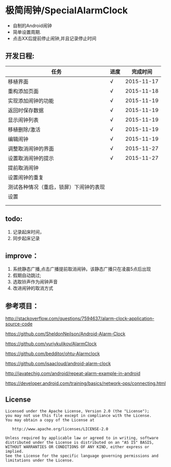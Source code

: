 # 极简闹钟/SpecialAlarmClock

- 自制的Android闹钟
- 简单设置周期.
- 点击XX后提前停止闹钟,并且记录停止时间

## 开发日程:

任务          | 进度          |  完成时间
------------- | ------------- | -------------
移植界面  | √  | 2015-11-17
重构添加页面  | √ |2015-11-18
实现添加闹钟的功能|√ |2015-11-19 |
返回时保存数据 |√ |2015-11-19 |
显示闹钟列表| √|2015-11-19 |
移植删除/激活 |√ |2015-11-19 |l4
编辑闹钟|√ |2015-11-19 |
调整取消闹钟的界面| √|2015-11-27 |
设置取消闹钟的提示|√ |2015-11-27 |
提前取消闹钟| | |
设置闹钟的重复| | |
测试各种情况（重启，锁屏）下闹钟的表现| | |
设置| | |
| | |
| | |


## todo:
1. 记录起床时间，
1. 同步起床记录

## improve：

1. 系统静态广播,点击广播提前取消闹钟。该静态广播只在凌晨5点后出现
1. 假期自动跳过;
1. 选取铃声作为闹钟声音
1. 改进闹钟的取消方式

## 参考项目：

http://stackoverflow.com/questions/7594637/alarm-clock-application-source-code

https://github.com/SheldonNeilson/Android-Alarm-Clock

https://github.com/yuriykulikov/AlarmClock

https://github.com/bedditor/ohtu-Alarmclock

https://github.com/isaacloud/android-alarm-clock

http://javatechig.com/android/repeat-alarm-example-in-android

https://developer.android.com/training/basics/network-ops/connecting.html

## License

    Licensed under the Apache License, Version 2.0 (the "License");
    you may not use this file except in compliance with the License.
    You may obtain a copy of the License at

       http://www.apache.org/licenses/LICENSE-2.0

    Unless required by applicable law or agreed to in writing, software
    distributed under the License is distributed on an "AS IS" BASIS,
    WITHOUT WARRANTIES OR CONDITIONS OF ANY KIND, either express or implied.
    See the License for the specific language governing permissions and
    limitations under the License.

